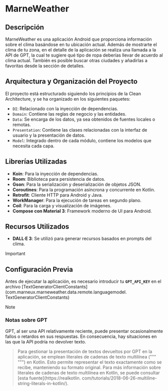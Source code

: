 
# MarneWeather

## Descripción
MarneWeather es una aplicación Android que proporciona información sobre el clima basándose en tu ubicación actual. 
Además de mostrarte el clima de tu zona, en el detalle de la aplicación se realiza una llamada a la API de GPT, 
la cual te sugiere qué tipo de ropa deberías llevar de acuerdo al clima actual. También es posible buscar otras ciudades y 
añadirlas a favoritas desde la sección de detalles.

## Arquitectura y Organización del Proyecto
El proyecto está estructurado siguiendo los principios de la Clean Architecture, y se ha organizado en los siguientes paquetes:

- `DI`: Relacionado con la inyección de dependencias.
- `Domain`: Contiene las reglas de negocio y las entidades.
- `Data`: Se encarga de los datos, ya sea obtenidos de fuentes locales o remotas.
- `Presentation`: Contiene las clases relacionadas con la interfaz de usuario y la presentación de
  datos.
- `Model`: Integrado dentro de cada módulo, contiene los modelos que necesita cada capa.

## Librerías Utilizadas
- **Koin**: Para la inyección de dependencias.
- **Room**: Biblioteca para persistencia de datos.
- **Gson**: Para la serialización y deserialización de objetos JSON.
- **Coroutines**: Para la programación asíncrona y concurrente en Kotlin.
- **Retrofit**: Cliente HTTP para Android y Java.
- **WorkManager**: Para la ejecución de tareas en segundo plano.
- **Coil**: Para la carga y visualización de imágenes.
- **Compose con Material 3**: Framework moderno de UI para Android.

## Recursos Utilizados

- **DALL·E 3**: Se utilizó para generar recursos basados en prompts del clima.

> [!IMPORTANT]
>## Configuración Previa
>Antes de ejecutar la aplicación, es necesario introducir tu __`GPT_API_KEY`__ en el archivo
> [TextGeneratorClientConstants](com.marneux.marneweather.data.remote.languagemodel.
> TextGeneratorClientConstants)

> [!NOTE]
> ### Notas sobre GPT
> GPT, al ser una API relativamente reciente, puede presentar ocasionalmente fallos o retardos en
> sus
> respuestas.
> En consecuencia, hay situaciones en las que la API podría no devolver texto.

> Para gestionar la presentación de textos devueltos por GPT en la aplicación,
> se emplean literales de cadenas de texto multilínea (""" """) en Kotlin. Esto permite
> representar el
> texto exactamente como se recibe, manteniendo su formato original. Para más información sobre
> literales de
> cadenas de texto multilínea en Kotlin, se puede
> consultar [esta fuente](https://realkotlin.
> com/tutorials/2018-06-26-multiline-string-literals-in-kotlin/).